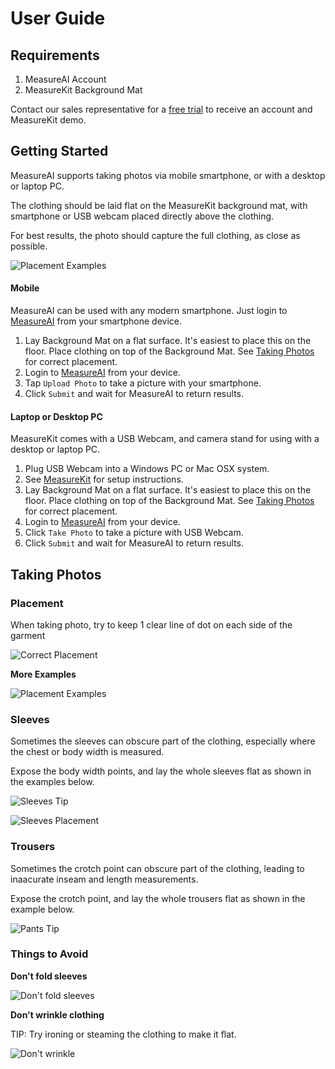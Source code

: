 # User Guide

## Requirements

1. MeasureAI Account
2. MeasureKit Background Mat

Contact our sales representative for a [free trial](https://measure.productai.com/trial) to receive an account and MeasureKit demo.

## Getting Started

MeasureAI supports taking photos via mobile smartphone, or with a desktop or laptop PC.

The clothing should be laid flat on the MeasureKit background mat, with smartphone or USB webcam placed directly above the clothing.

For best results, the photo should capture the full clothing, as close as possible.

![Placement Examples](.gitbook/assets/placement_examples.png)

#### Mobile

MeasureAI can be used with any modern smartphone. Just login to [MeasureAI](https://measure.productai.com/measure) from your smartphone device.

1. Lay Background Mat on a flat surface. It's easiest to place this on the floor. Place clothing on top of the Background Mat. See [Taking Photos](./#taking-photos) for correct placement.
2. Login to [MeasureAI](https://measure.productai.com/measure) from your device. 
3. Tap `Upload Photo` to take a picture with your smartphone. 
4. Click `Submit` and wait for MeasureAI to return results. 

#### Laptop or Desktop PC

MeasureKit comes with a USB Webcam, and camera stand for using with a desktop or laptop PC.

1. Plug USB Webcam into a Windows PC or Mac OSX system. 
2. See [MeasureKit](measurekit.md) for setup instructions. 
3. Lay Background Mat on a flat surface. It's easiest to place this on the floor. Place clothing on top of the Background Mat. See [Taking Photos](./#taking-photos) for correct placement.
4. Login to [MeasureAI](https://measure.productai.com/measure) from your device. 
5. Click `Take Photo` to take a picture with USB Webcam.
6. Click `Submit` and wait for MeasureAI to return results. 

## Taking Photos

### Placement

When taking photo, try to keep 1 clear line of dot on each side of the garment

![Correct Placement](.gitbook/assets/placement_2.png)

**More Examples**

![Placement Examples](.gitbook/assets/placement_examples.png)

### Sleeves

Sometimes the sleeves can obscure part of the clothing, especially where the chest or body width is measured.

Expose the body width points, and lay the whole sleeves flat as shown in the examples below.

![Sleeves Tip](.gitbook/assets/tips_sleeves.jpg)

![Sleeves Placement](.gitbook/assets/tips_top.jpg)

### Trousers

Sometimes the crotch point can obscure part of the clothing, leading to inaacurate inseam and length measurements.

Expose the crotch point, and lay the whole trousers flat as shown in the example below.

![Pants Tip](.gitbook/assets/tips_pants.jpg)

### Things to Avoid

**Don't fold sleeves**

![Don&apos;t fold sleeves](.gitbook/assets/tips_folded.jpg)

**Don't wrinkle clothing**

TIP: Try ironing or steaming the clothing to make it flat.

![Don&apos;t wrinkle](.gitbook/assets/tips_wrinkles.jpg)

